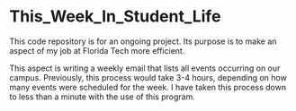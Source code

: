 # This_Week_In_Student_Life
This code repository is for an ongoing project. Its purpose is to make an aspect of my job at Florida Tech more efficient.

This aspect is writing a weekly email that lists all events occurring on our campus. Previously, this process would take 3-4 hours, depending on how many events were scheduled for the week. I have taken this process down to less than a minute with the use of this program.
